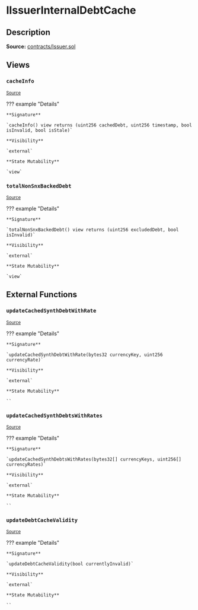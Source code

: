 # IIssuerInternalDebtCache

## Description

**Source:** [contracts/Issuer.sol](https://github.com/Synthetixio/synthetix/tree/v2.46.0-alpha-ovm/contracts/Issuer.sol)

## Views

### `cacheInfo`

<sub>[Source](https://github.com/Synthetixio/synthetix/tree/v2.46.0-alpha-ovm/contracts/Issuer.sol#L41)</sub>

??? example "Details"

    **Signature**

    `cacheInfo() view returns (uint256 cachedDebt, uint256 timestamp, bool isInvalid, bool isStale)`

    **Visibility**

    `external`

    **State Mutability**

    `view`

### `totalNonSnxBackedDebt`

<sub>[Source](https://github.com/Synthetixio/synthetix/tree/v2.46.0-alpha-ovm/contracts/Issuer.sol#L39)</sub>

??? example "Details"

    **Signature**

    `totalNonSnxBackedDebt() view returns (uint256 excludedDebt, bool isInvalid)`

    **Visibility**

    `external`

    **State Mutability**

    `view`

## External Functions

### `updateCachedSynthDebtWithRate`

<sub>[Source](https://github.com/Synthetixio/synthetix/tree/v2.46.0-alpha-ovm/contracts/Issuer.sol#L33)</sub>

??? example "Details"

    **Signature**

    `updateCachedSynthDebtWithRate(bytes32 currencyKey, uint256 currencyRate)`

    **Visibility**

    `external`

    **State Mutability**

    ``

### `updateCachedSynthDebtsWithRates`

<sub>[Source](https://github.com/Synthetixio/synthetix/tree/v2.46.0-alpha-ovm/contracts/Issuer.sol#L35)</sub>

??? example "Details"

    **Signature**

    `updateCachedSynthDebtsWithRates(bytes32[] currencyKeys, uint256[] currencyRates)`

    **Visibility**

    `external`

    **State Mutability**

    ``

### `updateDebtCacheValidity`

<sub>[Source](https://github.com/Synthetixio/synthetix/tree/v2.46.0-alpha-ovm/contracts/Issuer.sol#L37)</sub>

??? example "Details"

    **Signature**

    `updateDebtCacheValidity(bool currentlyInvalid)`

    **Visibility**

    `external`

    **State Mutability**

    ``
